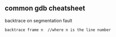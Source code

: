 ## common gdb cheatsheet
backtrace on segmentation fault 

`backtrace
frame n  //where n is the line number 
`


